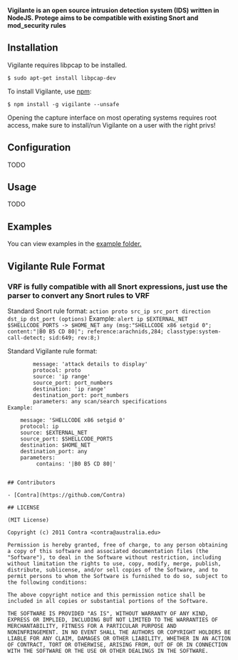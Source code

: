 **Vigilante is an open source intrusion detection system (IDS) written in NodeJS. Protege aims to be compatible with existing Snort and mod_security rules**


## Installation

Vigilante requires libpcap to be installed.

    $ sudo apt-get install libpcap-dev
    
To install Vigilante, use [npm](http://github.com/isaacs/npm):

    $ npm install -g vigilante --unsafe
    
Opening the capture interface on most operating systems requires root access, make sure to install/run Vigilante on a user with the right privs!

## Configuration

TODO

## Usage

TODO

## Examples

You can view examples in the [example folder.](https://github.com/Contra/vigilante/tree/master/examples)

## Vigilante Rule Format

### VRF is fully compatible with all Snort expressions, just use the parser to convert any Snort rules to VRF

Standard Snort rule format: ```action proto src_ip src_port direction dst_ip dst_port (options)```
Example: ```alert ip $EXTERNAL_NET $SHELLCODE_PORTS -> $HOME_NET any (msg:"SHELLCODE x86 setgid 0"; content:"|B0 B5 CD 80|"; reference:arachnids,284; classtype:system-call-detect; sid:649; rev:8;)```

Standard Vigilante rule format:
```
        message: 'attack details to display'
        protocol: proto
        source: 'ip range'
        source_port: port_numbers
        destination: 'ip range'
        destination_port: port_numbers
        parameters: any scan/search specifications
Example: 
```
        message: 'SHELLCODE x86 setgid 0'
        protocol: ip
        source: $EXTERNAL_NET
        source_port: $SHELLCODE_PORTS
        destination: $HOME_NET
        destination_port: any
        parameters:
             contains: '|B0 B5 CD 80|'
```
     
## Contributors

- [Contra](https://github.com/Contra)

## LICENSE

(MIT License)

Copyright (c) 2011 Contra <contra@australia.edu>

Permission is hereby granted, free of charge, to any person obtaining
a copy of this software and associated documentation files (the
"Software"), to deal in the Software without restriction, including
without limitation the rights to use, copy, modify, merge, publish,
distribute, sublicense, and/or sell copies of the Software, and to
permit persons to whom the Software is furnished to do so, subject to
the following conditions:

The above copyright notice and this permission notice shall be
included in all copies or substantial portions of the Software.

THE SOFTWARE IS PROVIDED "AS IS", WITHOUT WARRANTY OF ANY KIND,
EXPRESS OR IMPLIED, INCLUDING BUT NOT LIMITED TO THE WARRANTIES OF
MERCHANTABILITY, FITNESS FOR A PARTICULAR PURPOSE AND
NONINFRINGEMENT. IN NO EVENT SHALL THE AUTHORS OR COPYRIGHT HOLDERS BE
LIABLE FOR ANY CLAIM, DAMAGES OR OTHER LIABILITY, WHETHER IN AN ACTION
OF CONTRACT, TORT OR OTHERWISE, ARISING FROM, OUT OF OR IN CONNECTION
WITH THE SOFTWARE OR THE USE OR OTHER DEALINGS IN THE SOFTWARE.
